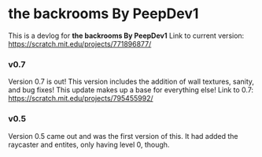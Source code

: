 # the backrooms By PeepDev1

This is a devlog for **the backrooms By PeepDev1**
Link to current version: https://scratch.mit.edu/projects/771896877/

### v0.7

Version 0.7 is out! This version includes the addition of wall textures, sanity, and bug fixes! This update makes up a base for everything else!
Link to 0.7: https://scratch.mit.edu/projects/795455992/

### v0.5

Version 0.5 came out and was the first version of this. It had added the raycaster and entites, only having level 0, though.
